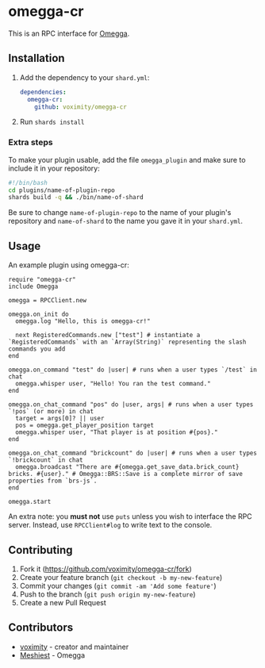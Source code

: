 # omegga-cr

This is an RPC interface for [Omegga](https://github.com/brickadia-community/omegga).

## Installation

1. Add the dependency to your `shard.yml`:

   ```yaml
   dependencies:
     omegga-cr:
       github: voximity/omegga-cr
   ```

2. Run `shards install`

### Extra steps

To make your plugin usable, add the file `omegga_plugin` and make sure to include it in your repository:

```sh
#!/bin/bash
cd plugins/name-of-plugin-repo
shards build -q && ./bin/name-of-shard
```

Be sure to change `name-of-plugin-repo` to the name of your plugin's repository and `name-of-shard` to the name you gave it in your `shard.yml`.

## Usage

An example plugin using omegga-cr:

```cr
require "omegga-cr"
include Omegga

omegga = RPCClient.new

omegga.on_init do
  omegga.log "Hello, this is omegga-cr!"

  next RegisteredCommands.new ["test"] # instantiate a `RegisteredCommands` with an `Array(String)` representing the slash commands you add
end

omegga.on_command "test" do |user| # runs when a user types `/test` in chat
  omegga.whisper user, "Hello! You ran the test command."
end

omegga.on_chat_command "pos" do |user, args| # runs when a user types `!pos` (or more) in chat
  target = args[0]? || user
  pos = omegga.get_player_position target
  omegga.whisper user, "That player is at position #{pos}."
end

omegga.on_chat_command "brickcount" do |user| # runs when a user types `!brickcount` in chat
  omegga.broadcast "There are #{omegga.get_save_data.brick_count} bricks. #{user}." # Omegga::BRS::Save is a complete mirror of save properties from `brs-js`.
end

omegga.start
```

An extra note: you **must not** use `puts` unless you wish to interface the RPC server. Instead, use `RPCClient#log` to write text to the console.

## Contributing

1. Fork it (<https://github.com/voximity/omegga-cr/fork>)
2. Create your feature branch (`git checkout -b my-new-feature`)
3. Commit your changes (`git commit -am 'Add some feature'`)
4. Push to the branch (`git push origin my-new-feature`)
5. Create a new Pull Request

## Contributors

- [voximity](https://github.com/voximity) - creator and maintainer
- [Meshiest](https://github.com/Meshiest) - Omegga
